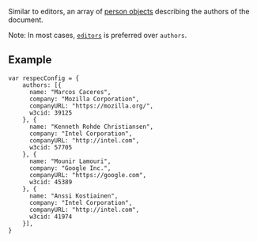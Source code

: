 Similar to editors, an array of [person objects](person) describing the authors of the document. 

Note: In most cases, [`editors`](editors) is preferred over `authors`. 

## Example
```JS
var respecConfig = {
    authors: [{
      name: "Marcos Caceres",
      company: "Mozilla Corporation",
      companyURL: "https://mozilla.org/",
      w3cid: 39125
    }, {
      name: "Kenneth Rohde Christiansen",
      company: "Intel Corporation",
      companyURL: "http://intel.com",
      w3cid: 57705
    }, {
      name: "Mounir Lamouri",
      company: "Google Inc.",
      companyURL: "https://google.com",
      w3cid: 45389
    }, {
      name: "Anssi Kostiainen",
      company: "Intel Corporation",
      companyURL: "http://intel.com",
      w3cid: 41974
    }],
}
```

